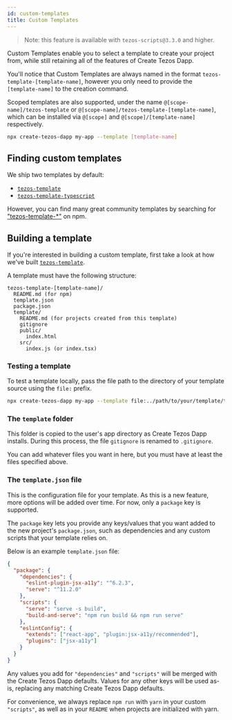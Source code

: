 ```yaml
---
id: custom-templates
title: Custom Templates
---
```


> Note: this feature is available with `tezos-scripts@3.3.0` and higher.

Custom Templates enable you to select a template to create your project from, while still retaining all of the features of Create Tezos Dapp.

You'll notice that Custom Templates are always named in the format `tezos-template-[template-name]`, however you only need to provide the `[template-name]` to the creation command.

Scoped templates are also supported, under the name `@[scope-name]/tezos-template` or `@[scope-name]/tezos-template-[template-name]`, which can be installed via `@[scope]` and `@[scope]/[template-name]` respectively.

```sh
npx create-tezos-dapp my-app --template [template-name]
```

## Finding custom templates

We ship two templates by default:

- [`tezos-template`](https://github.com/waylad/create-tezos-dapp/tree/main/packages/tezos-template)
- [`tezos-template-typescript`](https://github.com/waylad/create-tezos-dapp/tree/main/packages/tezos-template-typescript)

However, you can find many great community templates by searching for ["tezos-template-\*"](https://www.npmjs.com/search?q=tezos-template-*) on npm.

## Building a template

If you're interested in building a custom template, first take a look at how we've built [`tezos-template`](https://github.com/waylad/create-tezos-dapp/tree/main/packages/tezos-template).

A template must have the following structure:

```
tezos-template-[template-name]/
  README.md (for npm)
  template.json
  package.json
  template/
    README.md (for projects created from this template)
    gitignore
    public/
      index.html
    src/
      index.js (or index.tsx)
```

### Testing a template

To test a template locally, pass the file path to the directory of your template source using the `file:` prefix.

```sh
npx create-tezos-dapp my-app --template file:../path/to/your/template/tezos-template-[template-name]
```

### The `template` folder

This folder is copied to the user's app directory as Create Tezos Dapp installs. During this process, the file `gitignore` is renamed to `.gitignore`.

You can add whatever files you want in here, but you must have at least the files specified above.

### The `template.json` file

This is the configuration file for your template. As this is a new feature, more options will be added over time. For now, only a `package` key is supported.

The `package` key lets you provide any keys/values that you want added to the new project's `package.json`, such as dependencies and any custom scripts that your template relies on.

Below is an example `template.json` file:

```json
{
  "package": {
    "dependencies": {
      "eslint-plugin-jsx-a11y": "^6.2.3",
      "serve": "^11.2.0"
    },
    "scripts": {
      "serve": "serve -s build",
      "build-and-serve": "npm run build && npm run serve"
    },
    "eslintConfig": {
      "extends": ["react-app", "plugin:jsx-a11y/recommended"],
      "plugins": ["jsx-a11y"]
    }
  }
}
```

Any values you add for `"dependencies"` and `"scripts"` will be merged with the Create Tezos Dapp defaults. Values for any other keys will be used as-is, replacing any matching Create Tezos Dapp defaults.

For convenience, we always replace `npm run` with `yarn` in your custom `"scripts"`, as well as in your `README` when projects are initialized with yarn.
